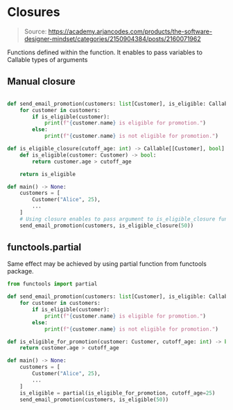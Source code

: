 # Closures

> Source: https://academy.arjancodes.com/products/the-software-designer-mindset/categories/2150904384/posts/2160071962

Functions defined within the function. It enables to pass variables to Callable types of arguments

## Manual closure

```python

def send_email_promotion(customers: list[Customer], is_eligible: Callable[[Customer], bool]) -> None:
    for customer in customers:
        if is_eligible(customer):
            print(f"{customer.name} is eligible for promotion.")
        else:
            print(f"{customer.name} is not eligible for promotion.")

def is_eligible_closure(cutoff_age: int) -> Callable[[Customer], bool]:
    def is_eligible(customer: Customer) -> bool:
        return customer.age > cutoff_age

    return is_eligible

def main() -> None:
    customers = [
        Customer("Alice", 25),
        ...
    ]
    # Using closure enables to pass argument to is_eligible_closure function
    send_email_promotion(customers, is_eligible_closure(50))
```

## functools.partial

Same effect may be achieved by using partial function from functools package.

```python
from functools import partial

def send_email_promotion(customers: list[Customer], is_eligible: Callable[[Customer], bool]) -> None:
    for customer in customers:
        if is_eligible(customer):
            print(f"{customer.name} is eligible for promotion.")
        else:
            print(f"{customer.name} is not eligible for promotion.")

def is_eligible_for_promotion(customer: Customer, cutoff_age: int) -> bool:
    return customer.age > cutoff_age

def main() -> None:
    customers = [
        Customer("Alice", 25),
        ...
    ]
    is_eligible = partial(is_eligible_for_promotion, cutoff_age=25)
    send_email_promotion(customers, is_eligible(50))
```